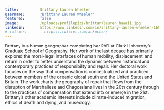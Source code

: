 ```yaml
---
title:          Brittany Lauren Wheeler
username:       "Brittany Lauren Wheeler"
featured:       false
image:          /uploads/profilepics/brittanylauren_hawaii.jpg
linkedin:       https://www.linkedin.com/in/brittany-lauren-wheeler-1b933b3a/
# twitter:        https://twitter.com/ackocher/
---
```


Brittany is a human geographer completing her PhD at Clark University’s Graduate School of Geography. Her work of the last decade has primarily explored the moral-legal interfaces of human mobility, displacement, and return in order to better understand the dynamic between historical and contemporary practices of responsibility and repair. Her doctoral work focuses on the way that compensation is conceptualized and practiced between members of the oceanic global south and the United States and Britain.  The work charts the geography of repair that flows from the disruption of Marshallese and Chagossians lives in the 20th century through to the practices of compensation that extend into or emerge in the 21st. Brittany’s other academic interests include climate-induced migration, ethics of death and dying, and museology. 